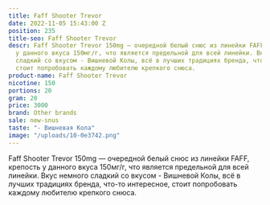 ```yaml
---
title: Faff Shooter Trevor
date: 2022-11-05 15:43:00 Z
position: 235
title-seo: Faff Shooter Trevor
descr: Faff Shooter Trevor 150mg — очередной белый снюс из линейки FAFF, крепость
  у данного вкуса 150мг/г, что является предельной для всей линейки. Вкус немного
  сладкий со вкусом - Вишневой Колы, всё в лучших традициях бренда, что-то интересное,
  стоит попробовать каждому любителю крепкого снюса.
product-name: Faff Shooter Trevor
nicotine: 150
portions: 20
gram: 20
price: 3000
brand: Other brands
sale: new-snus
taste: "- Вишневая Кола"
image: "/uploads/10-0e3742.png"
---
```


Faff Shooter Trevor 150mg — очередной белый снюс из линейки FAFF, крепость у данного вкуса 150мг/г, что является предельной для всей линейки. Вкус немного сладкий со вкусом - Вишневой Колы, всё в лучших традициях бренда, что-то интересное, стоит попробовать каждому любителю крепкого снюса.